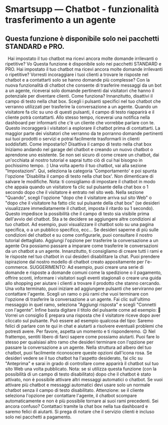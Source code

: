 # Smartsupp — Chatbot - funzionalità trasferimento a un agente
## Questa funzione è disponibile solo nei pacchetti STANDARD e PRO.
  Hai impostato il tuo chatbot ma ricevi ancora molte domande irrilevanti o ripetitive? Vo
Questa funzione è disponibile solo nei pacchetti STANDARD e PRO.
Hai impostato il tuo chatbot ma ricevi ancora molte domande irrilevanti o ripetitive? Vorresti incoraggiare i tuoi clienti a trovare le risposte nel chatbot e a contattarti solo se hanno domande più complesse?
Con la nuova funzionalità di chatbot che consente di trasferire messaggi da un bot a un agente, riceverai solo domande pertinenti dai visitatori che hanno il potenziale per diventare clienti.
Come funziona?
Innanzitutto, disattivi il campo di testo nella chat box. Scegli i pulsanti specifici nel tuo chatbot che verranno utilizzati per trasferire la conversazione a un agente. Quando un visitatore fa clic su uno di questi pulsanti, il campo di testo riapparirà e il cliente potrà contattarti. Allo stesso tempo, riceverai una notifica nella dashboard per informarti che c'è un cliente che vorrebbe parlare con te.
Questo incoraggerà i visitatori a esplorare il chatbot prima di contattarti. La maggior parte dei visitatori che verranno da te porranno domande pertinenti sui tuoi prodotti o servizi e potrai facilmente trasformarli in clienti soddisfatti.
Come impostarlo?
Disattiva il campo di testo nella chat box
Iniziamo andando nel garage del chatbot e creando un nuovo chatbot o aprendone uno esistente. Se non sei sicuro di come creare un chatbot, dai un'occhiata al nostro tutorial e saprai tutto ciò di cui hai bisogno in pochissimo tempo. :)
Una volta aperto il tuo chatbot, vai alla sezione "Impostazioni".
Qui, seleziona la categoria 'Comportamento' e poi spunta l'opzione 'Disabilita il campo di testo nella chat box'. Non dimenticare di salvare le modifiche.
Nota: ti consigliamo di impostare il chatbot in modo che appaia quando un visitatore fa clic sul pulsante della chat box o 1 secondo dopo che il visitatore è entrato nel sito web.
Nella sezione "Quando", scegli l'opzione "dopo che il visitatore arriva sul sito Web" o "dopo che il visitatore ha fatto clic sul pulsante della chat box" (se desideri visualizzare immediatamente il chatbot, imposta il ritardo su 1 secondo).
Questo impedisce la possibilità che il campo di testo sia visibile prima dell'avvio del chatbot.
Sta a te decidere se aggiungere altre condizioni al tuo chatbot. Ad esempio, puoi visualizzare il chatbot solo su una pagina specifica, o a un pubblico specifico, ecc... Se desideri saperne di più sulle condizioni del chatbot e su come configurarle, puoi consultare il nostro tutorial dettagliato.
Aggiungi l'opzione per trasferire la conversazione a un agente
Ora possiamo passare a imparare come trasferire le conversazioni da un chatbot a un agente. Innanzitutto, ti consigliamo di creare tutti i rami e le risposte nel tuo chatbot in cui desideri disabilitare la chat. Puoi prendere ispirazione dal nostro modello di chatbot creato appositamente per l'e-commerce.
SUGGERIMENTO: Ad esempio, puoi creare una serie di domande e risposte a domande comuni come la spedizione o il pagamento, offrire sconti, informare i visitatori sugli eventi stagionali o creare una guida allo shopping per aiutare i clienti a trovare il prodotto che stanno cercando. 
Una volta terminato, puoi iniziare ad aggiungere pulsanti che serviranno per contattare l'agente. Scegli un ramo o più rami che vuoi terminare con l'opzione di trasferire la conversazione a un agente. Fai clic sull'ultimo messaggio in quel ramo, seleziona "Aggiungi risposta" e scegli "Connetti con l'agente".
Infine basta digitare il titolo del pulsante come ad esempio: 💬 Vorrei un consiglio
E prepara una risposta che il visitatore riceve dopo aver cliccato sul pulsante. Può essere ad esempio qualcosa del tipo:
Saremo felici di parlare con te qui in chat e aiutarti a risolvere eventuali problemi che potresti avere. Per favore, aspetta un momento e ti risponderemo. 😉 Nel frattempo, sentiti libero di farci sapere come possiamo aiutarti. 
Puoi fare lo stesso per qualsiasi altro ramo che desideri terminare con l'opzione per passare la conversazione a un agente. Nella struttura ad albero del tuo chatbot, puoi facilmente riconoscere queste opzioni dall'icona rosa.
Se desideri vedere se il tuo chatbot ha l'aspetto desiderato, fai clic su "Anteprima" e sarai in grado di controllare come apparirà il chatbot sul tuo sito Web una volta pubblicato.
Nota: se si utilizza questa funzione (con la possibilità di un campo di testo disabilitato) dopo che il chatbot è stato attivato, non è possibile attivare altri messaggi automatici o chatbot. Se vuoi attivare più chatbot e messaggi automatici devi usare solo un normale chatbot senza il campo di testo disabilitato.
Attenzione: se il cliente seleziona l'opzione per contattare l'agente, il chatbot scompare automaticamente e non è più possibile tornare ai suoi rami precedenti. 
Sei ancora confuso? Contattaci tramite la chat box nella tua dashboard e saremo felici di aiutarti. Si prega di notare che il servizio clienti è incluso solo nei pacchetti a pagamento.

